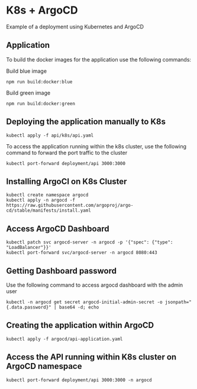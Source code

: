 # K8s + ArgoCD

Example of a deployment using Kubernetes and ArgoCD

## Application

To build the docker images for the application use the following commands:

Build blue image
```
npm run build:docker:blue
```

Build green image
```
npm run build:docker:green
```

## Deploying the application manually to K8s

```
kubectl apply -f api/k8s/api.yaml
```

To access the application running within the k8s cluster, use the following command to forward the port traffic to the cluster
```
kubectl port-forward deployment/api 3000:3000
```

## Installing ArgoCI on K8s Cluster

```
kubectl create namespace argocd
kubectl apply -n argocd -f https://raw.githubusercontent.com/argoproj/argo-cd/stable/manifests/install.yaml
```

## Access ArgoCD Dashboard

```
kubectl patch svc argocd-server -n argocd -p '{"spec": {"type": "LoadBalancer"}}'
kubectl port-forward svc/argocd-server -n argocd 8080:443
```

## Getting Dashboard password

Use the following command to access argocd dashboard with the admin user
```
kubectl -n argocd get secret argocd-initial-admin-secret -o jsonpath="{.data.password}" | base64 -d; echo
```

## Creating the application within ArgoCD

```
kubectl apply -f argocd/api-application.yaml
```

## Access the API running within K8s cluster on ArgoCD namespace

```
kubectl port-forward deployment/api 3000:3000 -n argocd
```